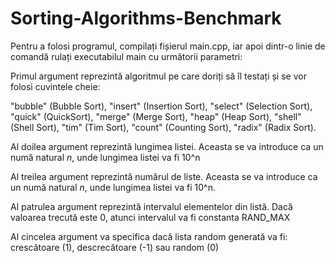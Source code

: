# Sorting-Algorithms-Benchmark

Pentru a folosi programul, compilați fișierul main.cpp, iar apoi dintr-o linie de comandă rulați executabilul
main cu următorii parametri:

Primul argument reprezintă algoritmul pe care doriți să îl testați și se vor folosi cuvintele cheie:
    
"bubble" (Bubble Sort), "insert" (Insertion Sort), "select" (Selection Sort), "quick" (QuickSort), "merge" (Merge Sort), "heap" (Heap Sort), "shell" (Shell Sort), "tim" (Tim Sort), "count" (Counting Sort), "radix" (Radix Sort).

Al doilea argument reprezintă lungimea listei. Aceasta se va introduce ca un numă natural $n$, unde lungimea listei va fi 10^n

Al treilea argument reprezintă numărul de liste. Aceasta se va introduce ca un numă natural $n$, unde lungimea listei va fi 10^n.

Al patrulea argument reprezintă intervalul elementelor din listă. Dacă valoarea trecută este 0, atunci intervalul va fi constanta RAND_MAX

Al cincelea argument va specifica dacă lista random generată va fi: crescătoare (1), descrecătoare (-1) sau random (0)
